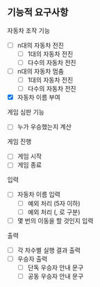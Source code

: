 ## 기능적 요구사항

자동차 조작 기능

- [ ] n대의 자동차 전진
    - [ ] 1대의 자동차 전진
    - [ ] 다수의 자동차 전진
- [ ] n대의 자동차 멈춤
    - [ ] 1대의 자동차 전진
    - [ ] 다수의 자동차 전진
- [x] 자동차 이름 부여

게임 심판 기능

- [ ] 누가 우승했는지 계산

게임 진행

- [ ] 게임 시작
- [ ] 게임 종료

입력

- [ ] 자동차 이름 입력
    - [ ] 예외 처리 (5자 이하)
    - [ ] 예외 처리 (, 로 구분)
- [ ] 몇 번의 이동을 할 것인지 입력

출력

- [ ] 각 차수별 실행 결과 출력
- [ ] 우승자 출력
    - [ ] 단독 우승자 안내 문구
    - [ ] 공동 우승자 안내 문구